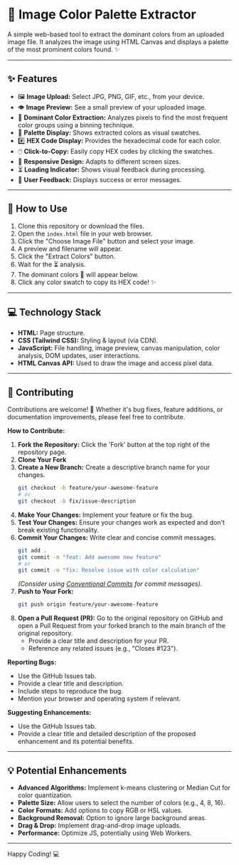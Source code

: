 # 🎨 Image Color Palette Extractor

A simple web-based tool to extract the dominant colors from an uploaded image file. It analyzes the image using HTML Canvas and displays a palette of the most prominent colors found. ✨

---

## ✨ Features

* 🖼️ **Image Upload:** Select JPG, PNG, GIF, etc., from your device.
* 👁️ **Image Preview:** See a small preview of your uploaded image.
* 🎨 **Dominant Color Extraction:** Analyzes pixels to find the most frequent color groups using a binning technique.
* 🌈 **Palette Display:** Shows extracted colors as visual swatches.
* #️⃣ **HEX Code Display:** Provides the hexadecimal code for each color.
* 🖱️ **Click-to-Copy:** Easily copy HEX codes by clicking the swatches.
* 📱 **Responsive Design:** Adapts to different screen sizes.
* ⏳ **Loading Indicator:** Shows visual feedback during processing.
* 💬 **User Feedback:** Displays success or error messages.

---

## 🚀 How to Use

1.  Clone this repository or download the files.
2.  Open the `index.html` file in your web browser.
3.  Click the "Choose Image File" button and select your image.
4.  A preview and filename will appear.
5.  Click the "Extract Colors" button.
6.  Wait for the ⏳ analysis.
7.  The dominant colors 🎨 will appear below.
8.  Click any color swatch to copy its HEX code! ✨

---

## 💻 Technology Stack

* **HTML:** Page structure.
* **CSS (Tailwind CSS):** Styling & layout (via CDN).
* **JavaScript:** File handling, image preview, canvas manipulation, color analysis, DOM updates, user interactions.
* **HTML Canvas API:** Used to draw the image and access pixel data.

---

## 🤝 Contributing

Contributions are welcome! 🎉 Whether it's bug fixes, feature additions, or documentation improvements, please feel free to contribute.

**How to Contribute:**

1.  **Fork the Repository:** Click the 'Fork' button at the top right of the repository page.
2.  **Clone Your Fork**
3.  **Create a New Branch:** Create a descriptive branch name for your changes.
    ```bash
    git checkout -b feature/your-awesome-feature
    # or
    git checkout -b fix/issue-description
    ```
4.  **Make Your Changes:** Implement your feature or fix the bug.
5.  **Test Your Changes:** Ensure your changes work as expected and don't break existing functionality.
6.  **Commit Your Changes:** Write clear and concise commit messages.
    ```bash
    git add .
    git commit -m "feat: Add awesome new feature"
    # or
    git commit -m "fix: Resolve issue with color calculation"
    ```
    *(Consider using [Conventional Commits](https://www.conventionalcommits.org/) for commit messages).*
7.  **Push to Your Fork:**
    ```bash
    git push origin feature/your-awesome-feature
    ```
8.  **Open a Pull Request (PR):** Go to the original repository on GitHub and open a Pull Request from your forked branch to the main branch of the original repository.
    * Provide a clear title and description for your PR.
    * Reference any related issues (e.g., "Closes #123").

**Reporting Bugs:**

* Use the GitHub Issues tab.
* Provide a clear title and description.
* Include steps to reproduce the bug.
* Mention your browser and operating system if relevant.

**Suggesting Enhancements:**

* Use the GitHub Issues tab.
* Provide a clear title and detailed description of the proposed enhancement and its potential benefits.

---

## 💡 Potential Enhancements

* **Advanced Algorithms:** Implement k-means clustering or Median Cut for color quantization.
* **Palette Size:** Allow users to select the number of colors (e.g., 4, 8, 16).
* **Color Formats:** Add options to copy RGB or HSL values.
* **Background Removal:** Option to ignore large background areas.
* **Drag & Drop:** Implement drag-and-drop image uploads.
* **Performance:** Optimize JS, potentially using Web Workers.

---

Happy Coding! 💻
